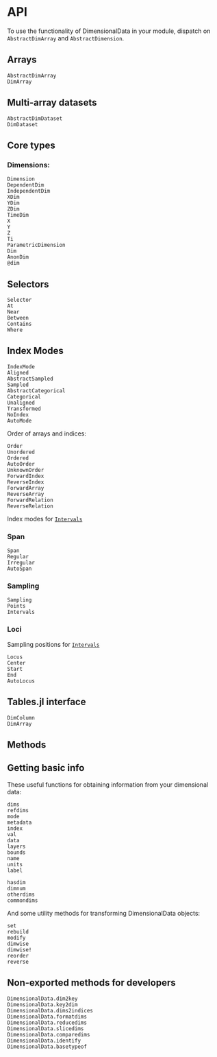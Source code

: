 
# API

To use the functionality of DimensionalData in your module, dispatch on `AbstractDimArray` and `AbstractDimension`.

## Arrays

```@docs
AbstractDimArray
DimArray
```

## Multi-array datasets

```@docs
AbstractDimDataset
DimDataset
```

## Core types

### Dimensions:

```@docs
Dimension
DependentDim
IndependentDim
XDim
YDim
ZDim
TimeDim
X
Y
Z
Ti
ParametricDimension
Dim
AnonDim
@dim
```

## Selectors

```@docs
Selector
At
Near
Between
Contains
Where
```

## Index Modes

```@docs
IndexMode
Aligned
AbstractSampled
Sampled
AbstractCategorical
Categorical
Unaligned
Transformed
NoIndex
AutoMode
```

Order of arrays and indices:

```@docs
Order
Unordered
Ordered
AutoOrder
UnknownOrder
ForwardIndex
ReverseIndex
ForwardArray
ReverseArray
ForwardRelation
ReverseRelation
```

Index modes for [`Intervals`](@ref)

### Span

```@docs
Span
Regular
Irregular
AutoSpan
```

### Sampling

```@docs
Sampling
Points
Intervals
```

### Loci

Sampling positions for [`Intervals`](@ref)

```@docs
Locus
Center
Start
End
AutoLocus
```

## Tables.jl interface

```@docs
DimColumn
DimArray
```


## Methods

## Getting basic info

These useful functions for obtaining information from your dimensional data:

```@docs
dims
refdims
mode
metadata
index
val
data
layers
bounds
name
units
label
```

```@docs
hasdim
dimnum
otherdims
commondims
```

And some utility methods for transforming DimensionalData objects:

```@docs
set
rebuild
modify
dimwise
dimwise!
reorder
reverse
```

## Non-exported methods for developers

```@docs
DimensionalData.dim2key
DimensionalData.key2dim
DimensionalData.dims2indices
DimensionalData.formatdims
DimensionalData.reducedims
DimensionalData.slicedims
DimensionalData.comparedims
DimensionalData.identify
DimensionalData.basetypeof
```

